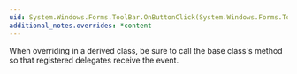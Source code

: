 ```yaml
---
uid: System.Windows.Forms.ToolBar.OnButtonClick(System.Windows.Forms.ToolBarButtonClickEventArgs)
additional_notes.overrides: *content
---
```


<p>When overriding <xref href="System.Windows.Forms.ToolBar.OnButtonClick(System.Windows.Forms.ToolBarButtonClickEventArgs)"></xref> in a derived class, be sure to call the base class's <xref href="System.Windows.Forms.ToolBar.OnButtonClick(System.Windows.Forms.ToolBarButtonClickEventArgs)"></xref> method so that registered delegates receive the event.</p>


